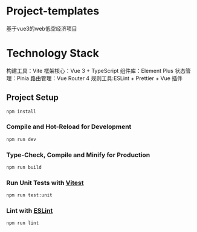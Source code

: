 # Project-templates

基于vue3的web低空经济项目

# Technology Stack
 构建工具：Vite
 框架核心：Vue 3 + TypeScript
 组件库：Element Plus
 状态管理：Pinia
 路由管理：Vue Router 4
 规则工具:ESLint + Prettier + Vue 插件

## Project Setup

```sh
npm install
```

### Compile and Hot-Reload for Development

```sh
npm run dev
```

### Type-Check, Compile and Minify for Production

```sh
npm run build
```

### Run Unit Tests with [Vitest](https://vitest.dev/)

```sh
npm run test:unit
```

### Lint with [ESLint](https://eslint.org/)

```sh
npm run lint
```
